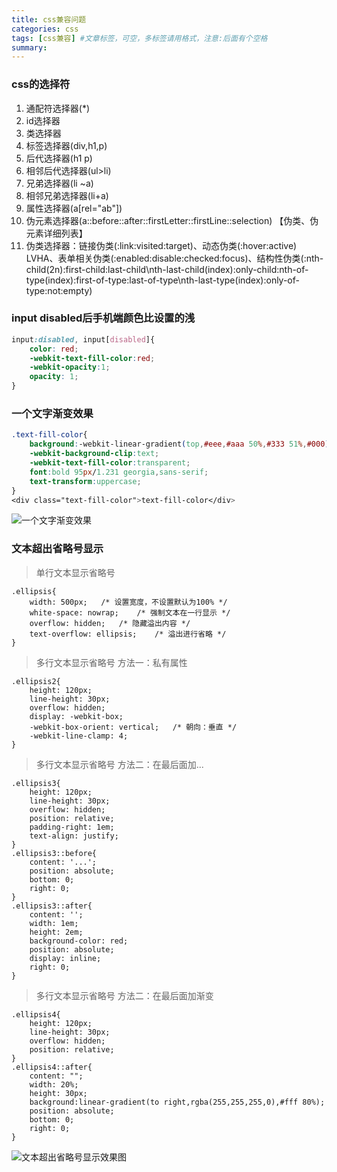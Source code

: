 ```yaml
---
title: css兼容问题
categories: css
tags: [css兼容] #文章标签，可空，多标签请用格式，注意:后面有个空格
summary: 
---
```


### css的选择符
1. 通配符选择器(*)
2. id选择器
3. 类选择器
4. 标签选择器(div,h1,p)
5. 后代选择器(h1 p)
6. 相邻后代选择器(ul>li)
7. 兄弟选择器(li ~a)
8. 相邻兄弟选择器(li+a)
9. 属性选择器(a[rel="ab"])
10. 伪元素选择器(a::before\::after\::firstLetter\::firstLine\::selection) 【伪类、伪元素详细列表】
11. 伪类选择器：链接伪类(:link\:visited\:target)、动态伪类(:hover\:active) LVHA、表单相关伪类(:enabled\:disable\:checked\:focus)、结构性伪类(:nth-child(2n)\:first-child\:last-child\nth-last-child(index)\:only-child\:nth-of-type(index)\:first-of-type\:last-of-type\nth-last-type(index)\:only-of-type\:not\:empty)

### input disabled后手机端颜色比设置的浅
```css
input:disabled, input[disabled]{
    color: red;
    -webkit-text-fill-color:red;
    -webkit-opacity:1;
    opacity: 1;
}
```
### 一个文字渐变效果
```css
.text-fill-color{
    background:-webkit-linear-gradient(top,#eee,#aaa 50%,#333 51%,#000);
	-webkit-background-clip:text;
	-webkit-text-fill-color:transparent;
	font:bold 95px/1.231 georgia,sans-serif;
	text-transform:uppercase;
}
<div class="text-fill-color">text-fill-color</div>
```
![一个文字渐变效果](./gradient.png)

### 文本超出省略号显示
> 单行文本显示省略号
```
.ellipsis{
	width: 500px;	/* 设置宽度，不设置默认为100% */
	white-space: nowrap;	/* 强制文本在一行显示 */
	overflow: hidden;	/* 隐藏溢出内容 */
	text-overflow: ellipsis;	/* 溢出进行省略 */
}
```
> 多行文本显示省略号 方法一：私有属性
```
.ellipsis2{
	height: 120px;
	line-height: 30px;
	overflow: hidden;
	display: -webkit-box;
	-webkit-box-orient: vertical;	/* 朝向：垂直 */
	-webkit-line-clamp: 4;
}
```
> 多行文本显示省略号 方法二：在最后面加...
```
.ellipsis3{
	height: 120px;
	line-height: 30px;
	overflow: hidden;
	position: relative;
	padding-right: 1em;
	text-align: justify;
}
.ellipsis3::before{
	content: '...';
	position: absolute;
	bottom: 0;
	right: 0;
}
.ellipsis3::after{
	content: '';
	width: 1em;
	height: 2em;
	background-color: red;
	position: absolute;
	display: inline;
	right: 0;
}
```
> 多行文本显示省略号 方法二：在最后面加渐变
```
.ellipsis4{
	height: 120px;
	line-height: 30px;
	overflow: hidden;
	position: relative;
}
.ellipsis4::after{
	content: "";
	width: 20%;
	height: 30px;
	background:linear-gradient(to right,rgba(255,255,255,0),#fff 80%);
	position: absolute;
	bottom: 0;
	right: 0;
}
```
![文本超出省略号显示效果图](./ellipsis.png)
